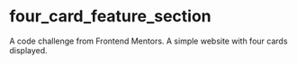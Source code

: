 # four_card_feature_section
A code challenge from Frontend Mentors. A simple website with four cards displayed.
